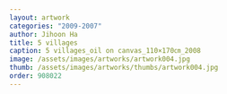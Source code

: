 ```yaml
---
layout: artwork
categories: "2009-2007"
author: Jihoon Ha
title: 5 villages
caption: 5 villages_oil on canvas_110×170㎝_2008
image: /assets/images/artworks/artwork004.jpg
thumb: /assets/images/artworks/thumbs/artwork004.jpg
order: 908022
---
```

